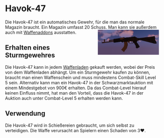 # Havok-47

Die Havok-47 ist ein automatisches Gewehr, für die man das normale Magazin braucht. Ein Magazin umfasst 20 Schuss.
Man kann sie außerdem auch mit [Waffenaddons](pages/other/weaponaddons) ausstatten. <img align="right" width="200" eight="150" src="../../../../assets/image/items/weapons/Sturmgewehr.png"> 

## Erhalten eines Sturmgewehres
Die  Havok-47 kann in jedem [Waffenladen](./../../biz/waffenladen.md) gekauft werden, wobei der Preis von dem Waffenladen abhängt.
Um ein Sturmgewehr kaufen zu können, braucht man einen Waffenschein und muss mindestens Combat-Skill Level 5 sein. 
Alternativ kann man ein  Havok-47 in der Schwarzmarktauktion mit einem Mindestgebot von 900€ erhalten.
Da das Combat-Level hierauf keinen Einfluss nimmt, hat man den Vorteil,
dass die  Havok-47 in der Auktion auch unter Combat-Level 5 erhalten werden kann.

## Verwendung
Die Havok-47 wird in Schießereien gebraucht, um sich selbst zu verteidigen. Die Waffe verursacht an Spielern einen Schaden von 3❤️.
